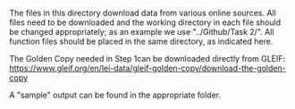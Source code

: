 The files in this directory download data from various online sources. All files need to be downloaded and the working directory in each file should be changed appropriately; as an example we use "../Github/Task 2/". All function files should be placed in the same directory, as indicated here.

The Golden Copy needed in Step 1can be downloaded directly from GLEIF: https://www.gleif.org/en/lei-data/gleif-golden-copy/download-the-golden-copy 

A "sample" output can be found in the appropriate folder.
